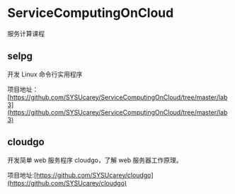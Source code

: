 # ServiceComputingOnCloud
服务计算课程

## selpg



开发 Linux 命令行实用程序

项目地址：[https://github.com/SYSUcarey/ServiceComputingOnCloud/tree/master/lab3](https://github.com/SYSUcarey/ServiceComputingOnCloud/tree/master/lab3) 

## cloudgo

开发简单 web 服务程序 cloudgo，了解 web 服务器工作原理。 

项目地址:[https://github.com/SYSUcarey/cloudgo](https://github.com/SYSUcarey/cloudgo) 